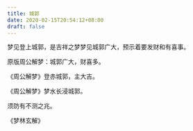 ```yaml
---
title: 城郭
date: 2020-02-15T20:54:12+08:00
draft: false
---
```


梦见登上城郭，是吉祥之梦梦见城郭广大，预示着要发财和有喜事。

原版周公解梦：城郭广大，财喜多。

《周公解梦》登赤城郭，主大吉。

《周公解梦》梦水长浸城郭。

须防有不测之兆。

《梦林玄解》
